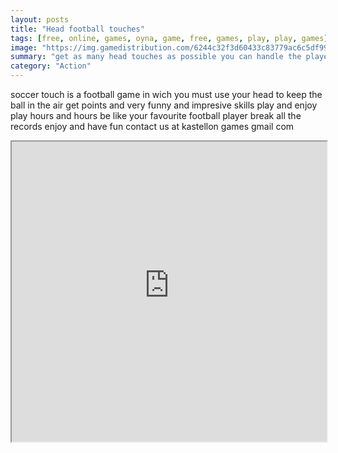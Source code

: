 ```yaml
---
layout: posts
title: "Head football touches"
tags: [free, online, games, oyna, game, free, games, play, play, games]
image: "https://img.gamedistribution.com/6244c32f3d60433c83779ac6c5df9988.jpg"
summary: "get as many head touches as possible you can handle the player with the arrows on the keyboard or by touching the sides of your touch screen if you have doubts about how to use the controls press the button and you will see a small tutorial  free online games oyna game free games play play games"
category: "Action"
---
```


soccer touch is a football game in wich you must use your head to keep the ball in the air get points and very funny and impresive skills play and enjoy play hours and hours be like your favourite football player break all the records enjoy and have fun contact us at kastellon games gmail com

<iframe width="100%" height="480px;" src="https://html5.gamedistribution.com/6244c32f3d60433c83779ac6c5df9988/"></iframe>
